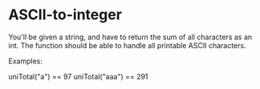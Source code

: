 # ASCII-to-integer
You'll be given a string, and have to return the sum of all characters as an int. The function should be able to handle all printable ASCII characters.

Examples:

uniTotal("a") == 97
uniTotal("aaa") == 291

